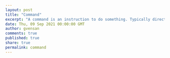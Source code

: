 ```yaml
---
layout: post
title: "Command"
excerpt: "A command is an instruction to do something. Typically directed to a particular consumer to run a particular process or command and pass back a confirmation."
date: Thu, 09 Sep 2021 00:00:00 GMT
author: gvensan
comments: true
published: true
share: true
permalink: command
---
```

